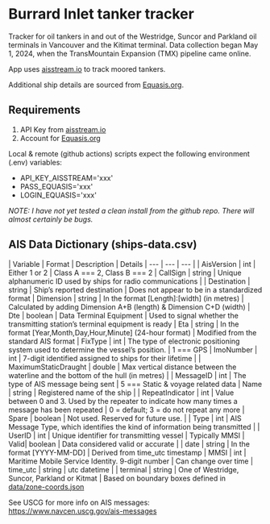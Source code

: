# Burrard Inlet tanker tracker

Tracker for oil tankers in and out of the Westridge, Suncor and Parkland oil terminals in Vancouver and the Kitimat terminal. Data collection began May 1, 2024, when the TransMountain Expansion (TMX) pipeline came online.

App uses [aisstream.io](https://aisstream.io/) to track moored tankers.

Additional ship details are sourced from [Equasis.org](https://www.equasis.org/).

## Requirements
1. API Key from [aisstream.io](https://aisstream.io/authenticate)
2. Account for [Equasis.org](https://www.equasis.org/EquasisWeb/public/ConditionsRegistration?fs=HomePage)

Local & remote (github actions) scripts expect the following environment (.env) variables:
- API_KEY_AISSTREAM='xxx'
- PASS_EQUASIS='xxx'
- LOGIN_EQUASIS='xxx'

<em>NOTE: I have not yet tested a clean install from the github repo. There will almost certainly be bugs.</em>

## AIS Data Dictionary (ships-data.csv)
| Variable | Format | Description | Details
| --- | --- | --- |
| AisVersion | int | Either 1 or 2 | Class A === 2, Class B === 2
| CallSign | string | Unique alphanumeric ID used by ships for radio communications |
| Destination | string | Ship’s reported destination | Does not appear to be in a standardized format
| Dimension | string | In the format [Length]:[width] (in metres) | Calculated by adding Dimension A+B (length) & Dimension C+D (width)
| Dte | boolean | Data Terminal Equipment | Used to signal whether the transmitting station’s terminal equipment is ready
| Eta | string | In the format [Year,Month,Day,Hour,Minute] (24-hour format) | Modified from the standard AIS format
| FixType | int | The type of electronic positioning system used to determine the vessel’s position. | 1 === GPS
| ImoNumber | int | 7-digit identified assigned to ships for their lifetime |
| MaximumStaticDraught | double | Max vertical distance between the waterline and the bottom of the hull (in metres) |
| MessageID | int | The type of AIS message being sent | 5 === Static & voyage related data
| Name | string | Registered name of the ship |
| RepeatIndicator | int | Value between 0 and 3. Used by the repeater to indicate how many times a message has been repeated | 0 = default; 3 = do not repeat any more
| Spare | boolean | Not used. Reserved for future use. |
| Type | int | AIS Message Type, which identifies the kind of information being transmitted |
| UserID | int | Unique identifier for transmitting vessel | Typically MMSI
| Valid| boolean | Data considered valid or accurate |
| date | string | In the format [YYYY-MM-DD] | Derived from time_utc timestamp
| MMSI | int | Maritime Mobile Service Identity. 9-digit number | Can change over time
| time_utc | string | utc datetime |
| terminal | string | One of Westridge, Suncor, Parkland or Kitmat | Based on boundary boxes defined in [data/zone-coords.json](https://github.com/vs-postmedia/tanker-tracker/blob/master/data/zone-coords.json)


See USCG for more info on AIS messages: https://www.navcen.uscg.gov/ais-messages